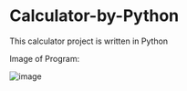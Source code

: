 # Calculator-by-Python
This calculator project is written in Python

Image of Program:

![image](https://github.com/user-attachments/assets/5b6ce152-5c8b-4b78-9c15-8d848278a836)


